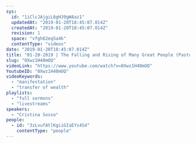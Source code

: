```yaml
---
sys:
  id: "1iClcJAjgiL6gHJ0gWAaz1"
  updatedAt: "2019-01-20T18:45:07.014Z"
  createdAt: "2019-01-20T18:45:07.014Z"
  revision: 1
  space: "vfgh62eq5a4k"
  contentType: "videos"
date: "2019-01-20T18:45:07.014Z"
title: "01-20-2019 | The Falling and Rising of Many Great People (Pastor Cristina Sosso)"
slug: "0Xwz1H40mOQ"
videoLink: "https://www.youtube.com/watch?v=0Xwz1H40mOQ"
YoutubeID: "0Xwz1H40mOQ"
videoKeywords:
  - "manifestation"
  - "transfer of wealth"
playlists:
  - "full sermons"
  - "livestreams"
speakers:
  - "Cristina Sosso"
people:
  - id: "3zLvufAtlKgiiGIaEYs4S4"
    contentType: "people"
---
```

